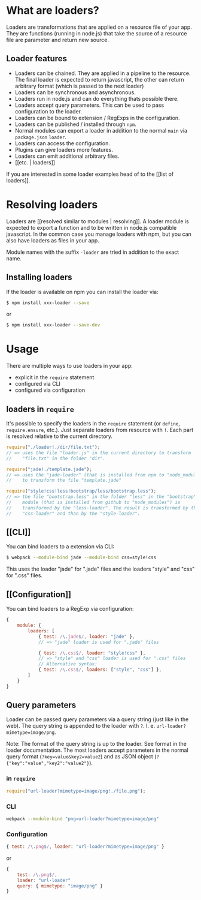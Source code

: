 # What are loaders?

Loaders are transformations that are applied on a resource file of your app. They are functions (running in node.js) that take the source of a resource file are parameter and return new source.

## Loader features

* Loaders can be chained. They are applied in a pipeline to the resource. The final loader is expected to return javascript, the other can return arbitrary format (which is passed to the next loader)
* Loaders can be synchronous and asynchronous.
* Loaders run in node.js and can do everything thats possible there.
* Loaders accept query parameters. This can be used to pass configuration to the loader.
* Loaders can be bound to extension / RegExps in the configuration.
* Loaders can be published / installed through `npm`.
* Normal modules can export a loader in addition to the normal `main` via `package.json` `loader`.
* Loaders can access the configuration.
* Plugins can give loaders more features.
* Loaders can emit additional arbitrary files.
* [[etc. | loaders]]

If you are interested in some loader examples head of to the [[list of loaders]].

# Resolving loaders

Loaders are [[resolved similar to modules | resolving]]. A loader module is expected to export a function and to be written in node.js compatible javascript. In the common case you manage loaders with npm, but you can also have loaders as files in your app.

Module names with the suffix `-loader` are tried in addition to the exact name.

## Installing loaders

If the loader is available on npm you can install the loader via:

``` sh
$ npm install xxx-loader --save
```

or

``` sh
$ npm install xxx-loader --save-dev
```
# Usage

There are multiple ways to use loaders in your app:

* explicit in the `require` statement
* configured via CLI
* configured via configuration

## loaders in `require`

It's possible to specify the loaders in the `require` statement (or `define`, `require.ensure`, etc.). Just separate loaders from resource with `!`. Each part is resolved relative to the current directory.

``` javascript
require("./loader!./dir/file.txt");
// => uses the file "loader.js" in the current directory to transform
//    "file.txt" in the folder "dir".

require("jade!./template.jade");
// => uses the "jade-loader" (that is installed from npm to "node_modules")
//    to transform the file "template.jade"

require("style!css!less!bootstrap/less/bootstrap.less");
// => the file "bootstrap.less" in the folder "less" in the "bootstrap"
//    module (that is installed from github to "node_modules") is
//    transformed by the "less-loader". The result is transformed by the
//    "css-loader" and than by the "style-loader".
```

## [[CLI]]

You can bind loaders to a extension via CLI:

``` sh
$ webpack --module-bind jade --module-bind css=style!css
```

This uses the loader "jade" for ".jade" files and the loaders "style" and "css" for ".css" files.

## [[Configuration]]

You can bind loaders to a RegExp via configuration:

``` javascript
{
	module: {
		loaders: [
			{ test: /\.jade$/, loader: "jade" },
			// => "jade" loader is used for ".jade" files

			{ test: /\.css$/, loader: "style!css" },
			// => "style" and "css" loader is used for ".css" files
			// Alternative syntax:
			{ test: /\.css$/, loaders: ["style", "css"] },
		]
	}
}
```

## Query parameters

Loader can be passed query parameters via a query string (just like in the web). The query string is appended to the loader with `?`. I. e. `url-loader?mimetype=image/png`.

Note: The format of the query string is up to the loader. See format in the loader documentation. The most loaders accept parameters in the normal query format (`?key=value&key2=value2`) and as JSON object (`?{"key":"value","key2":"value2"}`).

### in `require`

``` javascript
require("url-loader?mimetype=image/png!./file.png");
```

### CLI

``` sh
webpack --module-bind "png=url-loader?mimetype=image/png"
```

### Configuration

``` javascript
{ test: /\.png$/, loader: "url-loader?mimetype=image/png" }
```

or

``` javascript
{
	test: /\.png$/,
	loader: "url-loader"
	query: { mimetype: "image/png" }
}
```

